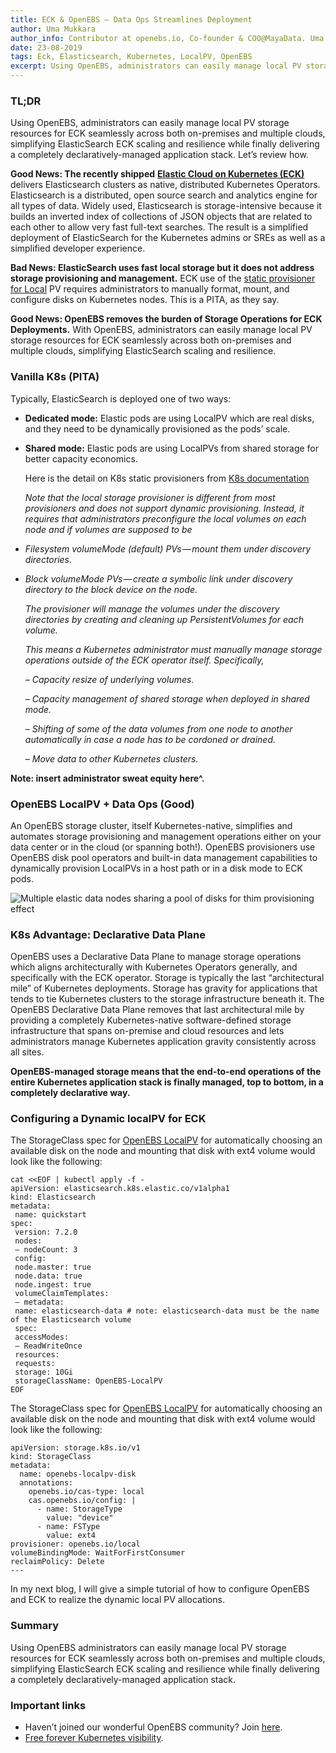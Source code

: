 ```yaml
---
title: ECK & OpenEBS — Data Ops Streamlines Deployment
author: Uma Mukkara
author_info: Contributor at openebs.io, Co-founder & COO@MayaData. Uma led product development in the early days of MayaData (CloudByte).
date: 23-08-2019
tags: Eck, Elasticsearch, Kubernetes, LocalPV, OpenEBS
excerpt: Using OpenEBS, administrators can easily manage local PV storage resources for ECK seamlessly across both on-premises and multiple clouds, simplifying ElasticSearch ECK scaling and resilience while finally delivering a completely declaratively-managed application stack.
---
```


### TL;DR

Using OpenEBS, administrators can easily manage local PV storage resources for ECK seamlessly across both on-premises and multiple clouds, simplifying ElasticSearch ECK scaling and resilience while finally delivering a completely declaratively-managed application stack. Let’s review how.

**Good News: The recently shipped** [**Elastic Cloud on Kubernetes (ECK)**](https://www.elastic.co/blog/introducing-elastic-cloud-on-kubernetes-the-elasticsearch-operator-and-beyond) delivers Elasticsearch clusters as native, distributed Kubernetes Operators. Elasticsearch is a distributed, open source search and analytics engine for all types of data. Widely used, Elasticsearch is storage-intensive because it builds an inverted index of collections of JSON objects that are related to each other to allow very fast full-text searches. The result is a simplified deployment of ElasticSearch for the Kubernetes admins or SREs as well as a simplified developer experience.

**Bad News: ElasticSearch uses fast local storage but it does not address storage provisioning and management.** ECK use of the [static provisioner for Local](https://github.com/kubernetes-sigs/sig-storage-local-static-provisioner) PV requires administrators to manually format, mount, and configure disks on Kubernetes nodes. This is a PITA, as they say.

**Good News: OpenEBS removes the burden of Storage Operations for ECK Deployments.** With OpenEBS, administrators can easily manage local PV storage resources for ECK seamlessly across both on-premises and multiple clouds, simplifying ElasticSearch scaling and resilience.

### Vanilla K8s (PITA)

Typically, ElasticSearch is deployed one of two ways:

- **Dedicated mode:** Elastic pods are using LocalPV which are real disks, and they need to be dynamically provisioned as the pods’ scale.
- **Shared mode:** Elastic pods are using LocalPVs from shared storage for better capacity economics.

  Here is the detail on K8s static provisioners from [K8s documentation](https://github.com/kubernetes-sigs/sig-storage-local-static-provisioner)

  *Note that the local storage provisioner is different from most provisioners and does not support dynamic provisioning. Instead, it requires that administrators preconfigure the local volumes on each node and if volumes are supposed to be*

- *Filesystem volumeMode (default) PVs — mount them under discovery directories.*
- *Block volumeMode PVs — create a symbolic link under discovery directory to the block device on the node.*

  *The provisioner will manage the volumes under the discovery directories by creating and cleaning up PersistentVolumes for each volume.*

  *This means a Kubernetes administrator must manually manage storage operations outside of the ECK operator itself. Specifically,*

  *– Capacity resize of underlying volumes.*

  *– Capacity management of shared storage when deployed in shared mode.*

  *– Shifting of some of the data volumes from one node to another automatically in case a node has to be cordoned or drained.*

  *– Move data to other Kubernetes clusters.*

**Note: insert administrator sweat equity here^.**

### OpenEBS LocalPV + Data Ops (Good)

An OpenEBS storage cluster, itself Kubernetes-native, simplifies and automates storage provisioning and management operations either on your data center or in the cloud (or spanning both!). OpenEBS provisioners use OpenEBS disk pool operators and built-in data management capabilities to dynamically provision LocalPVs in a host path or in a disk mode to ECK pods.

![Multiple elastic data nodes sharing a pool of disks for thim provisioning effect](https://cdn-images-1.medium.com/max/800/1*PHw4zrcvJF_w-VcTI90RbA.png)

### K8s Advantage: Declarative Data Plane

OpenEBS uses a Declarative Data Plane to manage storage operations which aligns architecturally with Kubernetes Operators generally, and specifically with the ECK operator. Storage is typically the last “architectural mile” of Kubernetes deployments. Storage has gravity for applications that tends to tie Kubernetes clusters to the storage infrastructure beneath it. The OpenEBS Declarative Data Plane removes that last architectural mile by providing a completely Kubernetes-native software-defined storage infrastructure that spans on-premise and cloud resources and lets administrators manage Kubernetes application gravity consistently across all sites.

**OpenEBS-managed storage means that the end-to-end operations of the entire Kubernetes application stack is finally managed, top to bottom, in a completely declarative way.**

### Configuring a Dynamic localPV for ECK

The StorageClass spec for [OpenEBS LocalPV](/docs/concepts/localpv) for automatically choosing an available disk on the node and mounting that disk with ext4 volume would look like the following:

    cat <<EOF | kubectl apply -f -
    apiVersion: elasticsearch.k8s.elastic.co/v1alpha1
    kind: Elasticsearch
    metadata:
     name: quickstart
    spec:
     version: 7.2.0
     nodes:
     — nodeCount: 3
     config:
     node.master: true
     node.data: true
     node.ingest: true
     volumeClaimTemplates:
     — metadata:
     name: elasticsearch-data # note: elasticsearch-data must be the name of the Elasticsearch volume
     spec:
     accessModes:
     — ReadWriteOnce
     resources:
     requests:
     storage: 10Gi
     storageClassName: OpenEBS-LocalPV
    EOF

The StorageClass spec for [OpenEBS LocalPV](/docs/concepts/localpv) for automatically choosing an available disk on the node and mounting that disk with ext4 volume would look like the following:

    apiVersion: storage.k8s.io/v1
    kind: StorageClass
    metadata:
      name: openebs-localpv-disk
      annotations:
        openebs.io/cas-type: local
        cas.openebs.io/config: |
          - name: StorageType
            value: "device"
          - name: FSType
            value: ext4
    provisioner: openebs.io/local
    volumeBindingMode: WaitForFirstConsumer
    reclaimPolicy: Delete
    ---

In my next blog, I will give a simple tutorial of how to configure OpenEBS and ECK to realize the dynamic local PV allocations.

### Summary

Using OpenEBS administrators can easily manage local PV storage resources for ECK seamlessly across both on-premises and multiple clouds, simplifying ElasticSearch ECK scaling and resilience while finally delivering a completely declaratively-managed application stack.

### Important links

- Haven’t joined our wonderful OpenEBS community? Join [here](https://slack.openebs.io).
- [Free forever Kubernetes visibility](https://director.mayadata.io).
